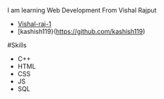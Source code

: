 I am learning Web Development From Vishal Rajput

- [Vishal-raj-1](https://github.com/Vishal-raj-1)
- [kashish119}(https://github.com/kashish119)

#Skills
- C++
- HTML
- CSS
- JS
- SQL

